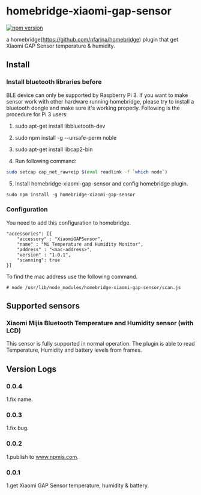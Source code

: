 # homebridge-xiaomi-gap-sensor
[![npm version](https://badge.fury.io/js/homebridge-xiaomi-gap-sensor.svg)](https://badge.fury.io/js/homebridge-xiaomi-gap-sensor)

a homebridge(https://github.com/nfarina/homebridge) plugin that get Xiaomi GAP Sensor temperature & humidity.

## Install
### Install bluetooth libraries before
BLE device can only be supported by Raspberry Pi 3. If you want to make sensor work with other hardware running homebridge, please try to install a bluetooth dongle and make sure it's working properly. Following is the procedure for Pi 3 users:

1. sudo apt-get install libbluetooth-dev

2. sudo npm install -g --unsafe-perm noble

3. sudo apt-get install libcap2-bin

4. Run following command:
```sh
sudo setcap cap_net_raw+eip $(eval readlink -f `which node`)
``` 

5. Install homebridge-xiaomi-gap-sensor and config homebridge plugin.
```
sudo npm install -g homebridge-xiaomi-gap-sensor
``` 

### Configuration
You need to add this configuration to homebridge.
```
"accessories": [{
    "accessory" : "XiaomiGAPSensor",
    "name" : "Mi Temperature and Humidity Monitor",
    "address" : "<mac-address>",
    "version" : "1.0.1",
    "scanning": true
}]
```
To find the mac address use the following command.
```
# node /usr/lib/node_modules/homebridge-xiaomi-gap-sensor/scan.js
```

## Supported sensors
### Xiaomi Mijia Bluetooth Temperature and Humidity sensor (with LCD)
This sensor is fully supported in normal operation. The plugin is able to read Temperature, Humidity and battery levels from frames.

## Version Logs
### 0.0.4
1.fix name.
### 0.0.3
1.fix bug.
### 0.0.2
1.publish to www.npmjs.com.
### 0.0.1
1.get Xiaomi GAP Sensor temperature, humidity & battery.   
